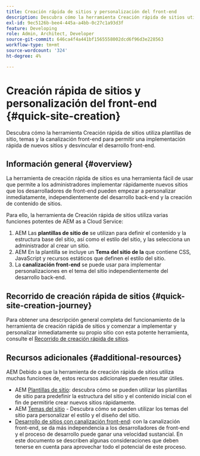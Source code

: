 ```yaml
---
title: Creación rápida de sitios y personalización del front-end
description: Descubra cómo la herramienta Creación rápida de sitios utiliza plantillas de sitio, temas y la canalización front-end para permitir una implementación rápida de nuevos sitios y desvincular el desarrollo front-end.
exl-id: 9ec5126b-bee4-445a-a4bb-0c27c1a93d3f
feature: Developing
role: Admin, Architect, Developer
source-git-commit: 646ca4f4a441bf1565558002dcd6f96d3e228563
workflow-type: tm+mt
source-wordcount: '324'
ht-degree: 4%

---
```


# Creación rápida de sitios y personalización del front-end {#quick-site-creation}

Descubra cómo la herramienta Creación rápida de sitios utiliza plantillas de sitio, temas y la canalización front-end para permitir una implementación rápida de nuevos sitios y desvincular el desarrollo front-end.

## Información general {#overview}

La herramienta de creación rápida de sitios es una herramienta fácil de usar que permite a los administradores implementar rápidamente nuevos sitios que los desarrolladores de front-end pueden empezar a personalizar inmediatamente, independientemente del desarrollo back-end y la creación de contenido de sitios.

Para ello, la herramienta de Creación rápida de sitios utiliza varias funciones potentes de AEM as a Cloud Service:

1. AEM Las **plantillas de sitio de** se utilizan para definir el contenido y la estructura base del sitio, así como el estilo del sitio, y las selecciona un administrador al crear un sitio.
1. AEM En la plantilla se incluye un **Tema del sitio de la** que contiene CSS, JavaScript y recursos estáticos que definen el estilo del sitio.
1. La **canalización front-end** se puede usar para implementar personalizaciones en el tema del sitio independientemente del desarrollo back-end.

## Recorrido de creación rápida de sitios {#quick-site-creation-journey}

Para obtener una descripción general completa del funcionamiento de la herramienta de creación rápida de sitios y comenzar a implementar y personalizar inmediatamente su propio sitio con esta potente herramienta, consulte el [Recorrido de creación rápida de sitios](/help/journey-sites/quick-site/overview.md).

## Recursos adicionales {#additional-resources}

AEM Debido a que la herramienta de creación rápida de sitios utiliza muchas funciones de, estos recursos adicionales pueden resultar útiles.

* AEM [Plantillas de sitio](/help/sites-cloud/administering/site-creation/site-templates.md): descubra cómo se pueden utilizar las plantillas de sitio para predefinir la estructura del sitio y el contenido inicial con el fin de permitirle crear nuevos sitios rápidamente.
* AEM [Temas del sitio](/help/sites-cloud/administering/site-creation/site-themes.md) - Descubra cómo se pueden utilizar los temas del sitio para personalizar el estilo y el diseño del sitio.
* [Desarrollo de sitios con canalización front-end](/help/implementing/developing/introduction/developing-with-front-end-pipelines.md): con la canalización front-end, se da más independencia a los desarrolladores de front-end y el proceso de desarrollo puede ganar una velocidad sustancial. En este documento se describen algunas consideraciones que deben tenerse en cuenta para aprovechar todo el potencial de este proceso.
